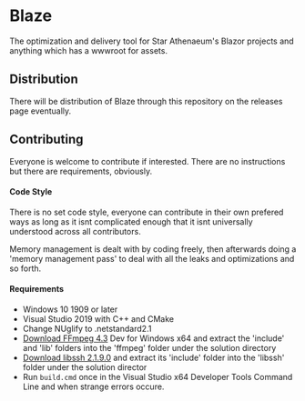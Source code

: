 # Blaze
The optimization and delivery tool for Star Athenaeum's Blazor projects and anything which has a wwwroot for assets.
## Distribution
There will be distribution of Blaze through this repository on the releases page eventually.
## Contributing
Everyone is welcome to contribute if interested. There are no instructions but there are requirements, obviously.
#### Code Style
There is no set code style, everyone can contribute in their own prefered ways as long as it isnt complicated enough that it isnt universally understood across all contributors.

Memory management is dealt with by coding freely, then afterwards doing a 'memory management pass' to deal with all the leaks and optimizations and so forth.
#### Requirements
- Windows 10 1909 or later
- Visual Studio 2019 with C++ and CMake
- Change NUglify to .netstandard2.1
- [Download FFmpeg 4.3](https://ffmpeg.zeranoe.com/builds/) Dev for Windows x64 and extract the 'include' and 'lib' folders into the 'ffmpeg' folder under the solution directory
- [Download libssh 2.1.9.0](https://www.libssh2.org/) and extract its 'include' folder into the 'libssh' folder under the solution director
- Run ```build.cmd``` once in the Visual Studio x64 Developer Tools Command Line and when strange errors occure.
